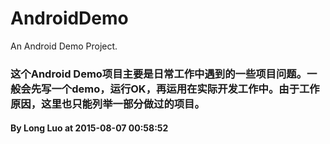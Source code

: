 # AndroidDemo

An Android Demo Project.

### 这个Android Demo项目主要是日常工作中遇到的一些项目问题。一般会先写一个demo，运行OK，再运用在实际开发工作中。由于工作原因，这里也只能列举一部分做过的项目。

#### By Long Luo at 2015-08-07 00:58:52


